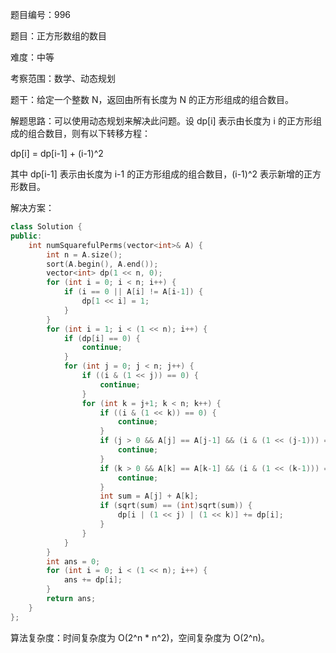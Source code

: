 题目编号：996

题目：正方形数组的数目

难度：中等

考察范围：数学、动态规划

题干：给定一个整数 N，返回由所有长度为 N 的正方形组成的组合数目。

解题思路：可以使用动态规划来解决此问题。设 dp[i] 表示由长度为 i 的正方形组成的组合数目，则有以下转移方程：

dp[i] = dp[i-1] + (i-1)^2

其中 dp[i-1] 表示由长度为 i-1 的正方形组成的组合数目，(i-1)^2 表示新增的正方形数目。

解决方案：

```cpp
class Solution {
public:
    int numSquarefulPerms(vector<int>& A) {
        int n = A.size();
        sort(A.begin(), A.end());
        vector<int> dp(1 << n, 0);
        for (int i = 0; i < n; i++) {
            if (i == 0 || A[i] != A[i-1]) {
                dp[1 << i] = 1;
            }
        }
        for (int i = 1; i < (1 << n); i++) {
            if (dp[i] == 0) {
                continue;
            }
            for (int j = 0; j < n; j++) {
                if ((i & (1 << j)) == 0) {
                    continue;
                }
                for (int k = j+1; k < n; k++) {
                    if ((i & (1 << k)) == 0) {
                        continue;
                    }
                    if (j > 0 && A[j] == A[j-1] && (i & (1 << (j-1))) == 0) {
                        continue;
                    }
                    if (k > 0 && A[k] == A[k-1] && (i & (1 << (k-1))) == 0) {
                        continue;
                    }
                    int sum = A[j] + A[k];
                    if (sqrt(sum) == (int)sqrt(sum)) {
                        dp[i | (1 << j) | (1 << k)] += dp[i];
                    }
                }
            }
        }
        int ans = 0;
        for (int i = 0; i < (1 << n); i++) {
            ans += dp[i];
        }
        return ans;
    }
};
```

算法复杂度：时间复杂度为 O(2^n * n^2)，空间复杂度为 O(2^n)。